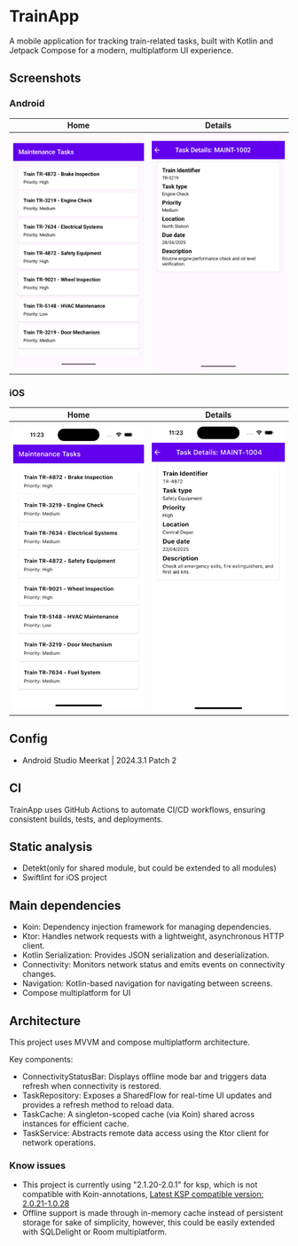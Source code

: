 # TrainApp
A mobile application for tracking train-related tasks, built with Kotlin and Jetpack Compose for a
modern, multiplatform UI experience.

## Screenshots

### Android
| Home                             | Details                                |
|----------------------------------|----------------------------------------|
| ![Home](images/android_home.png) | ![Details](images/android_details.png) |

### iOS
| Home                         | Details                            |
|------------------------------|------------------------------------|
| ![Home](images/ios_home.png) | ![Details](images/ios_details.png) |


## Config
- Android Studio Meerkat | 2024.3.1 Patch 2

## CI
TrainApp uses GitHub Actions to automate CI/CD workflows, ensuring consistent 
builds, tests, and deployments.

## Static analysis
- Detekt(only for shared module, but could be extended to all modules)
- Swiftlint for iOS project

## Main dependencies
- Koin: Dependency injection framework for managing dependencies.
- Ktor: Handles network requests with a lightweight, asynchronous HTTP client.
- Kotlin Serialization: Provides JSON serialization and deserialization.
- Connectivity: Monitors network status and emits events on connectivity changes.
- Navigation: Kotlin-based navigation for navigating between screens.
- Compose multiplatform for UI

## Architecture
This project uses MVVM and compose multiplatform architecture.

Key components:
- ConnectivityStatusBar: Displays offline mode bar and triggers data refresh when connectivity is restored.
- TaskRepository: Exposes a SharedFlow for real-time UI updates and provides a refresh method to reload data.
- TaskCache: A singleton-scoped cache (via Koin) shared across instances for efficient cache.
- TaskService: Abstracts remote data access using the Ktor client for network operations.

### Know issues
- This project is currently using "2.1.20-2.0.1" for ksp, which is not compatible with Koin-annotations, [Latest KSP compatible version: 2.0.21-1.0.28](https://insert-koin.io/docs/setup/annotations/)
- Offline support is made through in-memory cache instead of persistent storage for sake of simplicity, however, this could be easily extended with SQLDelight or Room multiplatform.
